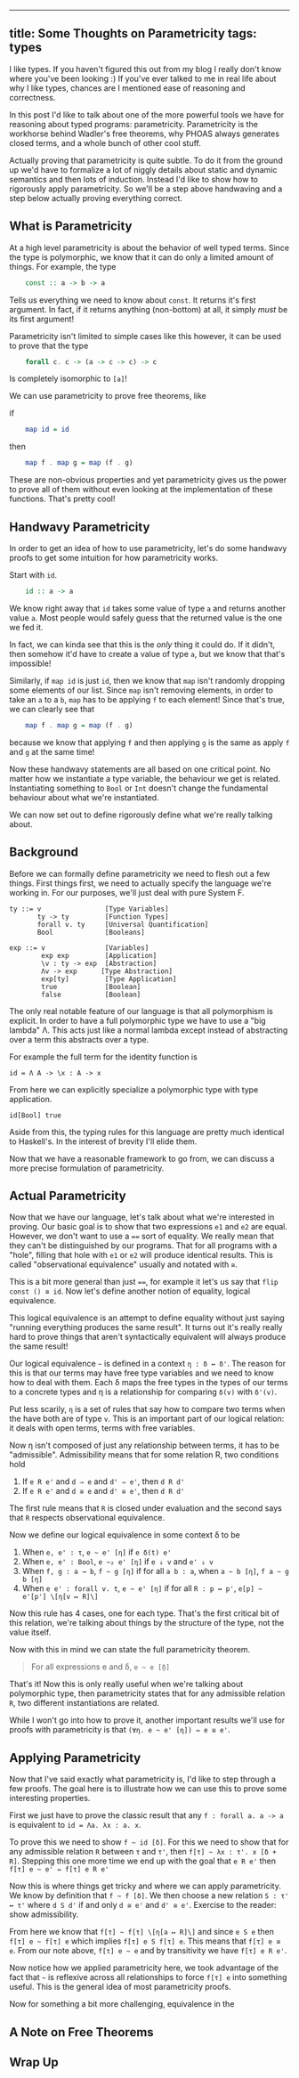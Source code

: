 ---
title: Some Thoughts on Parametricity
tags: types
----

I like types. If you haven't figured this out from my blog I really
don't know where you've been looking :) If you've ever talked to me in
real life about why I like types, chances are I mentioned ease of
reasoning and correctness.

In this post I'd like to talk about one of the more powerful tools we
have for reasoning about typed programs: parametricity. Parametricity
is the workhorse behind Wadler's free theorems, why PHOAS always
generates closed terms, and a whole bunch of other cool stuff.

Actually proving that parametricity is quite subtle. To do it from the
ground up we'd have to formalize a lot of niggly details about
static and dynamic semantics and then lots of induction. Instead I'd
like to show how to rigorously apply parametricity. So we'll be a step
above handwaving and a step below actually proving everything correct.

## What is Parametricity

At a high level parametricity is about the behavior of well typed
terms. Since the type is polymorphic, we know that it can do only a
limited amount of things. For example, the type

``` haskell
    const :: a -> b -> a
```

Tells us everything we need to know about `const`. It returns it's
first argument. In fact, if it returns anything (non-bottom) at all,
it simply *must* be its first argument!

Parametricity isn't limited to simple cases like this however, it can
be used to prove that the type

``` haskell
    forall c. c -> (a -> c -> c) -> c
```

Is completely isomorphic to `[a]`!

We can use parametricity to prove free theorems, like

if

``` haskell
    map id = id
```

then

``` haskell
    map f . map g = map (f . g)
```

These are non-obvious properties and yet parametricity gives us the
power to prove all of them without even looking at the implementation
of these functions. That's pretty cool!

## Handwavy Parametricity

In order to get an idea of how to use parametricity, let's do some
handwavy proofs to get some intuition for how parametricity works.

Start with `id`.

``` haskell
    id :: a -> a
```

We know right away that `id` takes some value of type `a` and returns
another value `a`. Most people would safely guess that the returned
value is the one we fed it.

In fact, we can kinda see that this is the *only* thing it could
do. If it didn't, then somehow it'd have to create a value of type
`a`, but we know that that's impossible!

Similarly, if `map id` is just `id`, then we know that `map` isn't
randomly dropping some elements of our list. Since `map` isn't
removing elements, in order to take an `a` to a `b`, `map` has to be
applying `f` to each element! Since that's true, we can clearly see
that

``` haskell
    map f . map g = map (f . g)
```

because we know that applying `f` and then applying `g` is the same as
apply `f` and `g` at the same time!

Now these handwavy statements are all based on one critical point. No
matter how we instantiate a type variable, the behaviour we get is
related. Instantiating something to `Bool` or `Int` doesn't change the
fundamental behaviour about what we're instantiated.

We can now set out to define rigorously define what we're really
talking about.

## Background

Before we can formally define parametricity we need to flesh out a few
things. First things first, we need to actually specify the language
we're working in. For our purposes, we'll just deal with pure System
F.

    ty ::= v                [Type Variables]
           ty -> ty         [Function Types]
           forall v. ty     [Universal Quantification]
           Bool             [Booleans]

    exp ::= v               [Variables]
            exp exp         [Application]
            \v : ty -> exp  [Abstraction]
            Λv -> exp      [Type Abstraction]
            exp[ty]         [Type Application]
            true            [Boolean]
            false           [Boolean]

The only real notable feature of our language is that all polymorphism
is explicit. In order to have a full polymorphic type we have to use a
"big lambda" Λ. This acts just like a normal lambda except instead of
abstracting over a term this abstracts over a type.

For example the full term for the identity function is

    id = Λ A -> \x : A -> x

From here we can explicitly specialize a polymorphic type with type
application.

    id[Bool] true

Aside from this, the typing rules for this language are pretty much
identical to Haskell's. In the interest of brevity I'll elide them.

Now that we have a reasonable framework to go from, we can discuss a
more precise formulation of parametricity.

## Actual Parametricity

Now that we have our language, let's talk about what we're interested
in proving. Our basic goal is to show that two expressions `e1` and
`e2` are equal. However, we don't want to use a `==` sort of
equality. We really mean that they can't be distinguished by our
programs. That for all programs with a "hole", filling that hole with
`e1` or `e2` will produce identical results. This is called
"observational equivalence" usually and notated with `≅`.

This is a bit more general than just `==`, for example it let's us say
that `flip const () ≅ id`. Now let's define another notion of
equality, logical equivalence.

This logical equivalence is an attempt to define equality without just
saying "running everything produces the same result". It turns out
it's really really hard to prove things that aren't syntactically
equivalent will always produce the same result!

Our logical equivalence `~` is defined in a context `η : δ ↔ δ'`. The
reason for this is that our terms may have free type variables and we
need to know how to deal with them. Each δ maps the free types in the
types of our terms to a concrete types and η is a relationship for
comparing `δ(v)` with `δ'(v)`.

Put less scarily, `η` is a set of rules that say how to compare two
terms when the have both are of type `v`. This is an important part of
our logical relation: it deals with open terms, terms with free
variables.

Now η isn't composed of just any relationship between terms, it has to
be "admissible". Admissibility means that for some relation R, two
conditions hold

 1. If `e R e'` and `d ⇒ e` and `d' ⇒ e'`, then `d R d'`
 2. If `e R e'` and `d ≅ e` and `d' ≅ e'`, then `d R d'`

The first rule means that `R` is closed under evaluation and the
second says that `R` respects observational equivalence.

Now we define our logical equivalence in some context δ to be

 1. When `e, e' : τ`, `e ~ e' [η]`
    if `e δ(t) e'`
 2. When `e, e' : Bool`, `e ~₂ e' [η]`
    if `e ⇓ v` and `e' ⇓ v`
 3. When `f, g : a → b`, `f ~ g [η]`
    if for all `a b : a`, when `a ~ b [η]`, `f a ~ g b [η]`
 4. When `e e' : forall v. t`, `e ~ e' [η]`
    if for all `R : p ↔ p'`, `e[p] ~ e'[p'] \[η[v ↦ R]\]`

Now this rule has 4 cases, one for each type. That's the first
critical bit of this relation, we're talking about things by the
structure of the type, not the value itself.

Now with this in mind we can state the full parametricity theorem.

> For all expressions e and δ, `e ~ e [̣̣δ]`

That's it! Now this is only really useful when we're talking about
polymorphic type, then parametricity states that for any admissible
relation `R`, two different instantiations are related.

While I won't go into how to prove it, another important results we'll
use for proofs with parametricity is that `(∀η. e ~ e' [η]) ⇔ e ≅ e'`.

## Applying Parametricity

Now that I've said exactly what parametricity is, I'd like to step
through a few proofs. The goal here is to illustrate how we can use
this to prove some interesting properties.

First we just have to prove the classic result that any
`f : forall a. a -> a` is equivalent to `id = Λa. λx : a. x`.

To prove this we need to show `f ~ id [δ]`. For this we need to show
that for any admissible relation `R` between `τ` and `τ'`, then
`f[τ] ~ λx : τ'. x [δ + R]`. Stepping this one more time we end up
with the goal that `e R e'` then `f[τ] e ~ e' ⇔ f[τ] e R e'`

Now this is where things get tricky and where we can apply
parametricity. We know by definition that `f ~ f [δ]`. We then choose
a new relation `S : τ' ↔ τ'` where `d S d'` if and only `d ≅ e'` and
`d' ≅ e'`. Exercise to the reader: show admissibility.

From here we know that `f[τ] ~ f[τ] \[η[a ↦ R]\]` and since `e S e`
then `f[τ] e ~ f[τ] e` which implies `f[τ] e S f[τ] e`. This means
that `f[τ] e ≅ e`.  From our note above, `f[τ] e ~ e` and by
transitivity we have `f[τ] e R e'`.

Now notice how we applied parametricity here, we took advantage of the
fact that `~` is reflexive across all relationships to force `f[τ] e`
into something useful. This is the general idea of most parametricity
proofs.

Now for something a bit more challenging, equivalence in the

## A Note on Free Theorems

## Wrap Up
